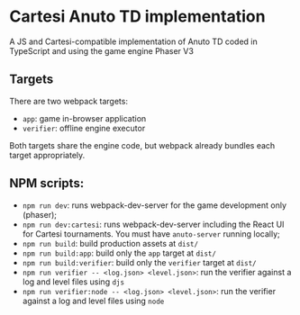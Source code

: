 # Cartesi Anuto TD implementation

A JS and Cartesi-compatible implementation of Anuto TD coded in TypeScript and using the game engine Phaser V3

## Targets

There are two webpack targets:
- `app`: game in-browser application
- `verifier`: offline engine executor

Both targets share the engine code, but webpack already bundles each target appropriately.

## NPM scripts:

- `npm run dev`: runs webpack-dev-server for the game development only (phaser);
- `npm run dev:cartesi`: runs webpack-dev-server including the React UI for Cartesi tournaments. You must have `anuto-server` running locally;
- `npm run build`: build production assets at `dist/`
- `npm run build:app`: build only the `app` target at `dist/`
- `npm run build:verifier`: build only the `verifier` target at `dist/`
- `npm run verifier -- <log.json> <level.json>`: run the verifier against a log and level files using `djs`
- `npm run verifier:node -- <log.json> <level.json>`: run the verifier against a log and level files using `node`
